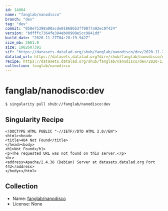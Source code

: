 ```yaml
---
id: 14004
name: "fanglab/nanodisco"
branch: "dev"
tag: "dev"
commit: "058e75398a00acde018686b3ff9877a92ec0f424"
version: "bdfffc7364fe384eb00908e5cc9841dd"
build_date: "2020-11-27T04:28:19.942Z"
size_mb: 3661.0
size: 1982607391
sif: "https://datasets.datalad.org/shub/fanglab/nanodisco/dev/2020-11-27-058e7539-bdfffc73/bdfffc7364fe384eb00908e5cc9841dd.sif"
datalad_url: https://datasets.datalad.org?dir=/shub/fanglab/nanodisco/dev/2020-11-27-058e7539-bdfffc73/
recipe: https://datasets.datalad.org/shub/fanglab/nanodisco/dev/2020-11-27-058e7539-bdfffc73/Singularity
collection: fanglab/nanodisco
---
```


# fanglab/nanodisco:dev

```bash
$ singularity pull shub://fanglab/nanodisco:dev
```

## Singularity Recipe

```singularity
<!DOCTYPE HTML PUBLIC "-//IETF//DTD HTML 2.0//EN">
<html><head>
<title>404 Not Found</title>
</head><body>
<h1>Not Found</h1>
<p>The requested URL was not found on this server.</p>
<hr>
<address>Apache/2.4.38 (Debian) Server at datasets.datalad.org Port 443</address>
</body></html>
```

## Collection

 - Name: [fanglab/nanodisco](https://github.com/fanglab/nanodisco)
 - License: None

